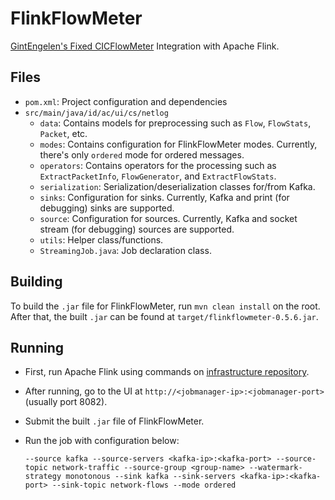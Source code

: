 # FlinkFlowMeter

[GintEngelen's Fixed CICFlowMeter](https://github.com/GintsEngelen/CICFlowMeter) Integration with Apache Flink.

## Files
- `pom.xml`: Project configuration and dependencies
- `src/main/java/id/ac/ui/cs/netlog`
    - `data`: Contains models for preprocessing such as `Flow`, `FlowStats`, `Packet`, etc.
    - `modes`: Contains configuration for FlinkFlowMeter modes. Currently, there's only `ordered` mode for ordered messages.
    - `operators`: Contains operators for the processing such as `ExtractPacketInfo`, `FlowGenerator`, and `ExtractFlowStats`.
    - `serialization`: Serialization/deserialization classes for/from Kafka.
    - `sinks`: Configuration for sinks. Currently, Kafka and print (for debugging) sinks are supported.
    - `source`: Configuration for sources. Currently, Kafka and socket stream (for debugging) sources are supported.
    - `utils`: Helper class/functions.
    - `StreamingJob.java`: Job declaration class.

## Building
To build the `.jar` file for FlinkFlowMeter, run `mvn clean install` on the root. After that, the built `.jar` can be found at `target/flinkflowmeter-0.5.6.jar`.

## Running
- First, run Apache Flink using commands on [infrastructure repository](https://github.com/NetLog-IDS/infrastructure).
- After running, go to the UI at `http://<jobmanager-ip>:<jobmanager-port>` (usually port 8082).
- Submit the built `.jar` file of FlinkFlowMeter.
- Run the job with configuration below:

    ```
    --source kafka --source-servers <kafka-ip>:<kafka-port> --source-topic network-traffic --source-group <group-name> --watermark-strategy monotonous --sink kafka --sink-servers <kafka-ip>:<kafka-port> --sink-topic network-flows --mode ordered
    ```
